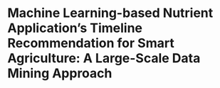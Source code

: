 # **Machine Learning-based Nutrient Application’s Timeline Recommendation for Smart Agriculture: A Large-Scale Data Mining Approach**
